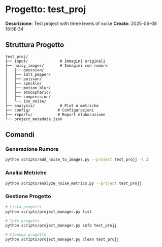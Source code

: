 # Progetto: test_proj

**Descrizione:** Test project with three levels of noise
**Creato:** 2025-06-08 18:58:34

## Struttura Progetto

```
test_proj/
├── input/              # Immagini originali
├── noisy_images/       # Immagini con rumore
│   ├── gaussian/
│   ├── salt_pepper/
│   ├── poisson/
│   ├── speckle/
│   ├── motion_blur/
│   ├── atmospheric/
│   ├── compression/
│   └── iso_noise/
├── analysis/           # Plot e metriche
├── config/            # Configurazioni
├── reports/           # Report elaborazione
└── project_metadata.json
```

## Comandi

### Generazione Rumore
```bash
python scripts/add_noise_to_images.py --project test_projj -l 3
```

### Analisi Metriche
```bash
python scripts/analyze_noise_metrics.py --project test_projj
```

### Gestione Progetto
```bash
# Lista progetti
python scripts/project_manager.py list

# Info progetto
python scripts/project_manager.py info test_projj

# Cleanup progetto
python scripts/project_manager.py clean test_projj
```
